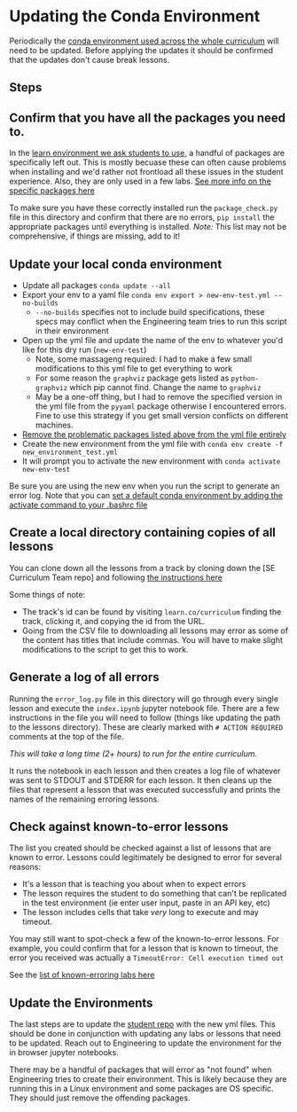 # Updating the Conda Environment

Periodically the [conda environment used across the whole curriculum](https://github.com/learn-co-curriculum/dsc-data-science-env) will need to be updated. Before applying the updates it should be confirmed that the updates don't cause break lessons.

## Steps

## Confirm that you have all the packages you need to.
In the [learn environment we ask students to use](https://github.com/learn-co-curriculum/dsc-data-science-env), a handful of packages are specifically left out. This is mostly becuase these can often cause problems when installing and we'd rather not frontload all these issues in the student experience. Also, they are only used in a few labs. [See more info on the specific packages here](https://docs.google.com/document/d/1io_-mqILBstaDNEwyovwrS9TIHvLMP6bEpk_oOb88hc/edit?usp=sharing)

To make sure you have these correctly installed run the `package_check.py` file in this directory and confirm that there are no errors, `pip install` the appropriate packages until everything is installed. _Note:_ This list may not be comprehensive, if things are missing, add to it!

## Update your local conda environment
* Update all packages `conda update --all`
* Export your env to a yaml file `conda env export > new-env-test.yml --no-builds`
  * `--no-builds` specifies not to include build specifications, these specs may conflict when the Engineering team tries to run this script in their environment
* Open up the yml file and update the name of the env to whatever you'd like for this dry run (`new-env-test`)
  * Note, some massageng required: I had to make a few small modifications to this yml file to get everything to work
  * For some reason the `graphviz` package gets listed as `python-graphviz` which pip cannot find. Change the name to `graphviz`
  * May be a one-off thing, but I had to remove the specified version in the yml file from the `pyyaml` package otherwise I encountered errors. Fine to use this strategy if you get small version conflicts on different machines.
* [Remove the problematic packages listed above from the yml file entirely](https://docs.google.com/document/d/1io_-mqILBstaDNEwyovwrS9TIHvLMP6bEpk_oOb88hc/edit?usp=sharing)
* Create the new environment from the yml file with `conda env create -f new_environment_test.yml`
* It will prompt you to activate the new environment with `conda activate new-env-test`

Be sure you are using the new env when you run the script to generate an error log. Note that you can [set a default conda environment by adding the activate command to your .bashrc file](https://stackoverflow.com/questions/35575286/change-default-environment-in-anaconda)

## Create a local directory containing copies of all lessons
You can clone down all the lessons from a track by cloning down the [SE Curriculum Team repo] and following [the instructions here](https://github.com/learn-co-curriculum/curriculum-team/tree/master/scripts)

Some things of note:
* The track's id can be found by visiting `learn.co/curriculum` finding the track, clicking it, and copying the id from the URL.
* Going from the CSV file to downloading all lessons may error as some of the content has titles that include commas. You will have to make slight modifications to the script to get this to work.

## Generate a log of all errors
Running the `error_log.py` file in this directory will go through every single lesson and execute the `index.ipynb` jupyter notebook file. There are a few instructions in the file you will need to follow (things like updating the path to the lessons directory). These are clearly marked with `# ACTION REQUIRED` comments at the top of the file.

*This will take a long time (2+ hours) to run for the entire curriculum.* 

It runs the notebook in each lesson and then creates a log file of whatever was sent to STDOUT and STDERR for each lesson. It then cleans up the files that represent a lesson that was executed successfully and prints the names of the remaining erroring lessons.

## Check against known-to-error lessons
The list you created should be checked against a list of lessons that are known to error. Lessons could legitimately be designed to error for several reasons:
* It's a lesson that is teaching you about when to expect errors
* The lesson requires the student to do something that can't be replicated in the test environment (ie enter user input, paste in an API key, etc)
* The lesson includes cells that take _very_ long to execute and may timeout.

You may still want to spot-check a few of the known-to-error lessons. For example, you could confirm that for a lesson that is known to timeout, the error you received was actually a `TimeoutError: Cell execution timed out`

See the [list of known-erroring labs here](known-to-error.md)

## Update the Environments
The last steps are to update the [student repo](https://github.com/learn-co-curriculum/dsc-data-science-env) with the new yml files. This should be done in conjunction with updating any labs or lessons that need to be updated. Reach out to Engineering to update the environment for the in browser jupyter notebooks.

There may be a handful of packages that will error as "not found" when Engineering tries to create their environment. This is likely because they are running this in a Linux environment and some packages are OS specific. They should just remove the offending packages. 
